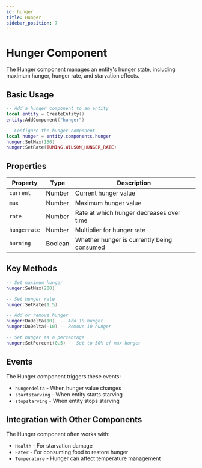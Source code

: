 ```yaml
---
id: hunger
title: Hunger
sidebar_position: 7
---
```


# Hunger Component

The Hunger component manages an entity's hunger state, including maximum hunger, hunger rate, and starvation effects.

## Basic Usage

```lua
-- Add a hunger component to an entity
local entity = CreateEntity()
entity:AddComponent("hunger")

-- Configure the hunger component
local hunger = entity.components.hunger
hunger:SetMax(150)
hunger:SetRate(TUNING.WILSON_HUNGER_RATE)
```

## Properties

| Property | Type | Description |
|----------|------|-------------|
| `current` | Number | Current hunger value |
| `max` | Number | Maximum hunger value |
| `rate` | Number | Rate at which hunger decreases over time |
| `hungerrate` | Number | Multiplier for hunger rate |
| `burning` | Boolean | Whether hunger is currently being consumed |

## Key Methods

```lua
-- Set maximum hunger
hunger:SetMax(200)

-- Set hunger rate
hunger:SetRate(1.5)

-- Add or remove hunger
hunger:DoDelta(10)  -- Add 10 hunger
hunger:DoDelta(-10) -- Remove 10 hunger

-- Set hunger as a percentage
hunger:SetPercent(0.5) -- Set to 50% of max hunger
```

## Events

The Hunger component triggers these events:

- `hungerdelta` - When hunger value changes
- `startstarving` - When entity starts starving
- `stopstarving` - When entity stops starving

## Integration with Other Components

The Hunger component often works with:

- `Health` - For starvation damage
- `Eater` - For consuming food to restore hunger
- `Temperature` - Hunger can affect temperature management 